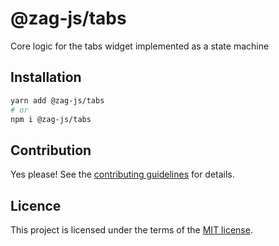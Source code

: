 # @zag-js/tabs

Core logic for the tabs widget implemented as a state machine

## Installation

```sh
yarn add @zag-js/tabs
# or
npm i @zag-js/tabs
```

## Contribution

Yes please! See the [contributing guidelines](https://github.com/chakra-ui/zag/blob/main/CONTRIBUTING.md) for details.

## Licence

This project is licensed under the terms of the [MIT license](https://github.com/chakra-ui/zag/blob/main/LICENSE).
